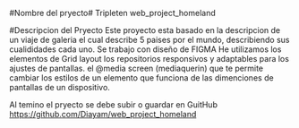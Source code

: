 #Nombre del pryecto#
 Tripleten web_project_homeland

 #Descripcion del Pryecto 
Este proyecto esta basado en la descripcion de un viaje de galeria  el cual describe 
5 paises  por el mundo, describiendo sus cualididades cada uno.
Se trabajo con diseño de FIGMA 
He utilizamos los elementos de Grid layout
los repositorios responsivos y adaptables para los ajustes de pantallas.
el @media screen (mediaquerin)  que te permite cambiar los estilos de un elemento que 
funciona de las dimenciones de pantallas de un dispositivo.

Al temino el pryecto se debe subir o guardar en GuitHub 
https://github.com/Diayam/web_project_homeland

